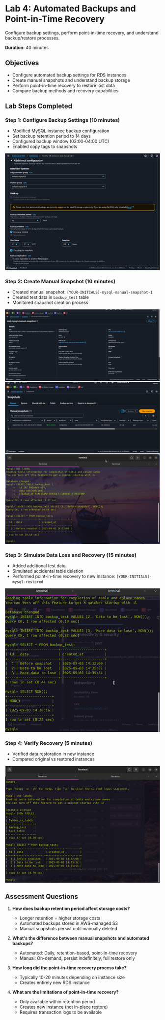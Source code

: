 # Lab 4: Automated Backups and Point-in-Time Recovery

Configure backup settings, perform point-in-time recovery, and understand backup/restore processes.

**Duration:** 40 minutes

## Objectives

- Configure automated backup settings for RDS instances
- Create manual snapshots and understand backup storage
- Perform point-in-time recovery to restore lost data
- Compare backup methods and recovery capabilities

## Lab Steps Completed

### Step 1: Configure Backup Settings (10 minutes)
- Modified MySQL instance backup configuration
- Set backup retention period to 14 days
- Configured backup window (03:00-04:00 UTC)
- Enabled copy tags to snapshots

![Backup Configuration](screenshots/backup_configuration.png)

### Step 2: Create Manual Snapshot (10 minutes)
- Created manual snapshot: `[YOUR-INITIALS]-mysql-manual-snapshot-1`
- Created test data in `backup_test` table
- Monitored snapshot creation process

![Snapshot Created](screenshots/snapshot_created.png)
![Snapshot Details](screenshots/snapshot_time_size.png)
![Test Data Created](screenshots/backup_mysql_test.png)

### Step 3: Simulate Data Loss and Recovery (15 minutes)
- Added additional test data
- Simulated accidental table deletion
- Performed point-in-time recovery to new instance: `[YOUR-INITIALS]-mysql-restored`

![Additional Test Data](screenshots/more_test.png)

### Step 4: Verify Recovery (5 minutes)
- Verified data restoration in new instance
- Compared original vs restored instances

![Restored Instance Data](screenshots/backup_restored_mysql.png)

## Assessment Questions

1. **How does backup retention period affect storage costs?**
   - Longer retention = higher storage costs
   - Automated backups stored in AWS-managed S3
   - Manual snapshots persist until manually deleted

2. **What's the difference between manual snapshots and automated backups?**
   - Automated: Daily, retention-based, point-in-time recovery
   - Manual: On-demand, persist indefinitely, full restore only

3. **How long did the point-in-time recovery process take?**
   - Typically 10-20 minutes depending on instance size
   - Creates entirely new RDS instance

4. **What are the limitations of point-in-time recovery?**
   - Only available within retention period
   - Creates new instance (not in-place restore)
   - Requires transaction logs to be available
